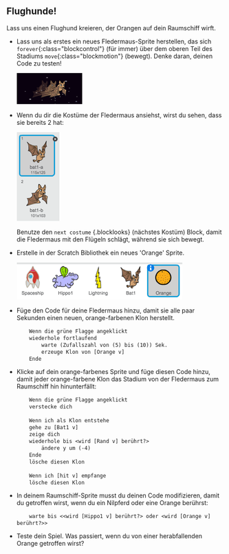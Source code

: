 ## Flughunde!

Lass uns einen Flughund kreieren, der Orangen auf dein Raumschiff wirft.

+ Lass uns als erstes ein neues Fledermaus-Sprite herstellen, das sich  `forever`{:class="blockcontrol"} (für immer) über dem oberen Teil des Stadiums `move`{:class="blockmotion"} (bewegt).  Denke daran, deinen Code zu testen!

	![screenshot](images/invaders-bat.png)

+ Wenn du dir die Kostüme der Fledermaus ansiehst, wirst du sehen, dass sie bereits 2 hat:

	![screenshot](images/invaders-bat-costume.png)

	Benutze den `next costume` {.blocklooks} (nächstes Kostüm) Block, damit die Fledermaus mit den Flügeln schlägt, während sie sich bewegt.

+ Erstelle in der Scratch Bibliothek ein neues 'Orange' Sprite.

	![screenshot](images/invaders-orange.png)


+ Füge den Code für deine Fledermaus hinzu, damit sie alle paar Sekunden einen neuen, orange-farbenen Klon herstellt.

	```blocks
		Wenn die grüne Flagge angeklickt
		wiederhole fortlaufend
  			warte (Zufallszahl von (5) bis (10)) Sek.
   			erzeuge Klon von [Orange v]
		Ende
	```

+ Klicke auf dein orange-farbenes Sprite und füge diesen Code hinzu, damit jeder orange-farbene Klon das Stadium von der Fledermaus zum Raumschiff hin hinunterfällt:

	```blocks
		Wenn die grüne Flagge angeklickt
		verstecke dich

		Wenn ich als Klon entstehe
		gehe zu [Bat1 v]
		zeige dich
		wiederhole bis <wird [Rand v] berührt?>
  			ändere y um (-4)
		Ende
		lösche diesen Klon

		Wenn ich [hit v] empfange
		lösche diesen Klon
	```

+ In deinem Raumschiff-Sprite musst du deinen Code modifizieren, damit du getroffen wirst, wenn du ein Nilpferd oder eine Orange berührst:

	```blocks
		warte bis <<wird [Hippo1 v] berührt?> oder <wird [Orange v] berührt?>>
	``` 

+ Teste dein  Spiel. Was passiert, wenn du von einer herabfallenden Orange getroffen wirst?
